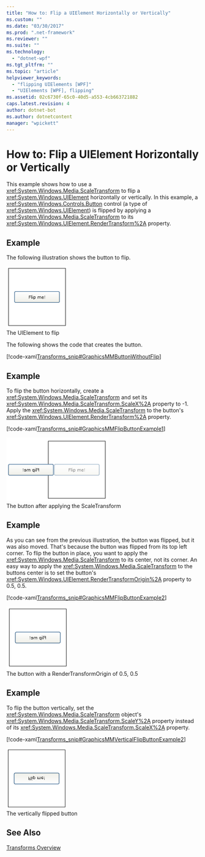 ```yaml
---
title: "How to: Flip a UIElement Horizontally or Vertically"
ms.custom: ""
ms.date: "03/30/2017"
ms.prod: ".net-framework"
ms.reviewer: ""
ms.suite: ""
ms.technology: 
  - "dotnet-wpf"
ms.tgt_pltfrm: ""
ms.topic: "article"
helpviewer_keywords: 
  - "flipping UIElements [WPF]"
  - "UIElements [WPF], flipping"
ms.assetid: 02c6730f-65c0-40d5-a553-4cb663721882
caps.latest.revision: 4
author: dotnet-bot
ms.author: dotnetcontent
manager: "wpickett"
---
```

# How to: Flip a UIElement Horizontally or Vertically
This example shows how to use a <xref:System.Windows.Media.ScaleTransform> to flip a <xref:System.Windows.UIElement> horizontally or vertically. In this example, a <xref:System.Windows.Controls.Button> control (a type of <xref:System.Windows.UIElement>) is flipped by applying a <xref:System.Windows.Media.ScaleTransform> to its <xref:System.Windows.UIElement.RenderTransform%2A> property.  
  
## Example  
 The following illustration shows the button to flip.  
  
 ![A button with no transform](../../../../docs/framework/wpf/advanced/media/graphicsmm-buttonflipbeforeflip.gif "graphicsmm_buttonflipbeforeflip")  
The UIElement to flip  
  
 The following shows the code that creates the button.  
  
 [!code-xaml[Transforms_snip#GraphicsMMButtonWithoutFlip](../../../../samples/snippets/csharp/VS_Snippets_Wpf/Transforms_snip/CS/FlipExample.xaml#graphicsmmbuttonwithoutflip)]  
  
## Example  
 To flip the button horizontally, create a <xref:System.Windows.Media.ScaleTransform> and set its <xref:System.Windows.Media.ScaleTransform.ScaleX%2A> property to -1. Apply the <xref:System.Windows.Media.ScaleTransform> to the button's <xref:System.Windows.UIElement.RenderTransform%2A> property.  
  
 [!code-xaml[Transforms_snip#GraphicsMMFlipButtonExample1](../../../../samples/snippets/csharp/VS_Snippets_Wpf/Transforms_snip/CS/FlipExample.xaml#graphicsmmflipbuttonexample1)]  
  
 ![A button flipped horizontally about &#40;0,0&#41;](../../../../docs/framework/wpf/advanced/media/graphicsmm-buttonfliphorizontalflip-displaced.gif "graphicsmm_buttonfliphorizontalflip_displaced")  
The button after applying the ScaleTransform  
  
## Example  
 As you can see from the previous illustration, the button was flipped, but it was also moved. That's because the button was flipped from its top left corner. To flip the button in place, you want to apply the <xref:System.Windows.Media.ScaleTransform> to its center, not its corner. An easy way to apply the <xref:System.Windows.Media.ScaleTransform> to the buttons center is to set the button's <xref:System.Windows.UIElement.RenderTransformOrigin%2A> property to 0.5, 0.5.  
  
 [!code-xaml[Transforms_snip#GraphicsMMFlipButtonExample2](../../../../samples/snippets/csharp/VS_Snippets_Wpf/Transforms_snip/CS/FlipExample.xaml#graphicsmmflipbuttonexample2)]  
  
 ![A button flipped horizontally about its center](../../../../docs/framework/wpf/advanced/media/graphicsmm-buttonfliphorizontalflip-inplace.gif "graphicsmm_buttonfliphorizontalflip_inplace")  
The button with a RenderTransformOrigin of 0.5, 0.5  
  
## Example  
 To flip the button vertically, set the <xref:System.Windows.Media.ScaleTransform> object's <xref:System.Windows.Media.ScaleTransform.ScaleY%2A> property instead of its <xref:System.Windows.Media.ScaleTransform.ScaleX%2A> property.  
  
 [!code-xaml[Transforms_snip#GraphicsMMVerticalFlipButtonExample2](../../../../samples/snippets/csharp/VS_Snippets_Wpf/Transforms_snip/CS/FlipExample.xaml#graphicsmmverticalflipbuttonexample2)]  
  
 ![A button flipped vertically about its center](../../../../docs/framework/wpf/advanced/media/graphicsmm-buttonflipverticalflip-inplace.gif "graphicsmm_buttonflipverticalflip_inplace")  
The vertically flipped button  
  
## See Also  
 [Transforms Overview](../../../../docs/framework/wpf/graphics-multimedia/transforms-overview.md)
